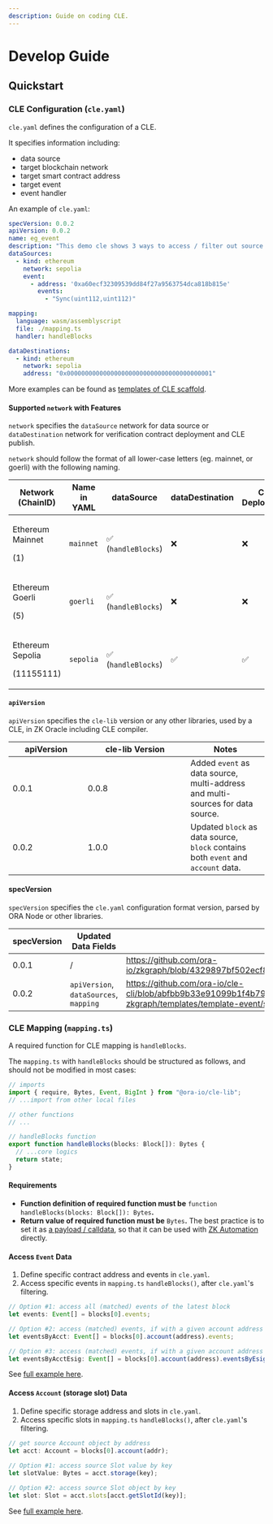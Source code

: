 ```yaml
---
description: Guide on coding CLE.
---
```


# Develop Guide

## Quickstart

### CLE Configuration (`cle.yaml`)

`cle.yaml` defines the configuration of a CLE.

It specifies information including:

* data source
* target blockchain network
* target smart contract address
* target event
* event handler

An example of `cle.yaml`:

```yaml
specVersion: 0.0.2
apiVersion: 0.0.2
name: eg_event
description: "This demo cle shows 3 ways to access / filter out source events."
dataSources:
  - kind: ethereum
    network: sepolia
    event:
      - address: '0xa60ecf32309539dd84f27a9563754dca818b815e'
        events: 
          - "Sync(uint112,uint112)"

mapping:
  language: wasm/assemblyscript
  file: ./mapping.ts
  handler: handleBlocks

dataDestinations:
  - kind: ethereum
    network: sepolia
    address: "0x0000000000000000000000000000000000000001"
```

More examples can be found as [templates of CLE scaffold](https://github.com/ora-io/cle-cli/tree/main/packages/create-zkgraph/templates).

#### Supported `network` with Features

`network` specifies the `dataSource` network for data source or `dataDestination` network for verification contract deployment and CLE publish.

`network` should follow the format of all lower-case letters (eg. mainnet, or goerli) with the following naming.

<table data-full-width="false"><thead><tr><th width="191">Network (ChainID)</th><th width="148">Name in YAML</th><th width="191">dataSource</th><th width="156">dataDestination</th><th width="194">CLE Deployment</th></tr></thead><tbody><tr><td><p>Ethereum Mainnet</p><p>(1)</p></td><td><code>mainnet</code></td><td>✅ <br>(<code>handleBlocks</code>)</td><td>❌</td><td>❌</td></tr><tr><td><p>Ethereum Goerli</p><p>(5)</p></td><td><code>goerli</code></td><td>✅ <br>(<code>handleBlocks</code>)</td><td>❌</td><td>❌</td></tr><tr><td><p>Ethereum Sepolia</p><p>(11155111)</p></td><td><code>sepolia</code></td><td>✅ <br>(<code>handleBlocks</code>)</td><td>✅</td><td>✅</td></tr></tbody></table>

#### `apiVersion`

`apiVersion` specifies the `cle-lib` version or any other libraries, used by a CLE, in ZK Oracle including CLE compiler.

<table><thead><tr><th width="132">apiVersion</th><th width="186.33333333333331">cle-lib Version</th><th>Notes</th></tr></thead><tbody><tr><td>0.0.1</td><td>0.0.8</td><td>Added <code>event</code> as data source, multi-address and multi-sources for data source.</td></tr><tr><td>0.0.2</td><td>1.0.0</td><td>Updated <code>block</code> as data source, <code>block</code> contains both <code>event</code> and <code>account</code> data.</td></tr></tbody></table>

#### specVersion

`specVersion` specifies the `cle.yaml` configuration format version, parsed by ORA Node or other libraries.

<table><thead><tr><th width="147.33333333333331">specVersion</th><th width="274">Updated Data Fields</th><th data-type="content-ref">Example</th></tr></thead><tbody><tr><td>0.0.1</td><td>/</td><td><a href="https://github.com/ora-io/zkgraph/blob/4329897bf502ecf8cc36ecac8d39df75bf3b8f8f/src/zkgraph.yaml">https://github.com/ora-io/zkgraph/blob/4329897bf502ecf8cc36ecac8d39df75bf3b8f8f/src/zkgraph.yaml</a></td></tr><tr><td>0.0.2</td><td><code>apiVersion</code>, <code>dataSources</code>, <code>mapping</code></td><td><a href="https://github.com/ora-io/cle-cli/blob/abfbb9b33e91099b1f4b791aefe2bf7decc05741/packages/create-zkgraph/templates/template-event/src/zkgraph.yaml">https://github.com/ora-io/cle-cli/blob/abfbb9b33e91099b1f4b791aefe2bf7decc05741/packages/create-zkgraph/templates/template-event/src/zkgraph.yaml</a></td></tr></tbody></table>

### CLE Mapping (`mapping.ts`)

A required function for CLE mapping is `handleBlocks`.

The `mapping.ts` with `handleBlocks` should be structured as follows, and should not be modified in most cases:

```typescript
// imports
import { require, Bytes, Event, BigInt } from "@ora-io/cle-lib";
// ...import from other local files

// other functions
// ...

// handleBlocks function
export function handleBlocks(blocks: Block[]): Bytes {
  // ...core logics
  return state;
}
```

#### Requirements

* **Function definition of required function must be** `function handleBlocks(blocks: Block[]): Bytes`**.**
* **Return value of required function must be** `Bytes`**.** The best practice is to set it as [a payload / calldata](../getting-started/#pre-requisites), so that it can be used with [ZK Automation](../../cle-standards/zkoracle/zkautomation/) directly.

#### Access `Event` Data

1. Define specific contract address and events in `cle.yaml`.
2. Access specific events in `mapping.ts` `handleBlocks()`, after `cle.yaml`'s filtering.

```typescript
// Option #1: access all (matched) events of the latest block
let events: Event[] = blocks[0].events;

// Option #2: access (matched) events, if with a given account address
let eventsByAcct: Event[] = blocks[0].account(address).events;

// Option #3: access (matched) events, if with a given account address and a given esig
let eventsByAcctEsig: Event[] = blocks[0].account(address).eventsByEsig(esig_sync);
```

See [full example here](https://github.com/hyperoracle/zkgraph-cli/blob/d624dcb03d0d916f08bf3b2970c69b034ec753a3/packages/create-zkgraph/templates/template-event/src/mapping.ts).

#### Access `Account` (storage slot) Data

1. Define specific storage address and slots in `cle.yaml`.
2. Access specific slots in `mapping.ts` `handleBlocks()`, after `cle.yaml`'s filtering.

```typescript
// get source Account object by address
let acct: Account = blocks[0].account(addr);
  
// Option #1: access source Slot value by key
let slotValue: Bytes = acct.storage(key);

// Option #2: access source Slot object by key
let slot: Slot = acct.slots[acct.getSlotId(key)];
```

See [full example here](https://github.com/hyperoracle/zkgraph-cli/blob/d624dcb03d0d916f08bf3b2970c69b034ec753a3/packages/create-zkgraph/templates/template-storage/src/mapping.ts).
